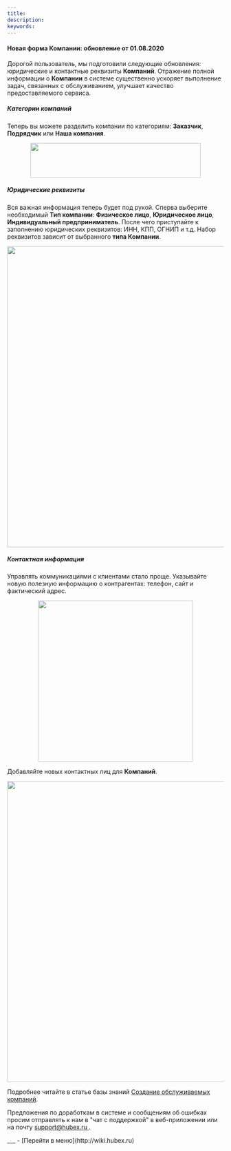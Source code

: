 ```yaml
---
title: 
description: 
keywords: 
---
```


#### Новая форма Компании: обновление от 01.08.2020
<html>
<meta charset="utf-8">

</html>
<body>
<p>Дорогой пользователь, мы подготовили следующие обновления: юридические и контактные реквизиты <strong>Компаний</strong>. Отражение полной информации о <strong>Компании</strong> в системе существенно ускоряет выполнение задач, связанных с обслуживанием, улучшает качество предоставляемого сервиса.</p>
<h5>Категории компаний</h5>
<p>Теперь вы можете разделить компании по категориям: <strong>Заказчик</strong>, <strong>Подрядчик</strong> или <strong>Наша компания</strong>.</p>
<p><span style="font-weight: @ArticleID00;"><img style="display: block; margin-left: auto; margin-right: auto;" src="https://content.screencast.com/users/echinaek.val/folders/Default/media/13212e51-aa59-48bf-a5bc-57b7d68b4b3e/LWR_Recording.png" alt="" width="396" height="81" /></span></p>

<h5>Юридические реквизиты</h5>
<p>Вся важная информация теперь будет под рукой. Сперва выберите необходимый <strong>Тип компании</strong>: <strong>Физическое лицо</strong>, <strong>Юридическое лицо</strong>, <strong>Индивидуальный предприниматель</strong>. После чего приступайте к заполнению юридических реквизитов: ИНН, КПП, ОГНИП и т.д. Набор реквизитов зависит от выбранного <strong>типа Компании</strong>.</p>
<p><span style="font-weight: @ArticleID00;"><img style="display: block; margin-left: auto; margin-right: auto;" src="https://recordit.co/9tQOisW62R.gif" alt="" width="700" height="auto" /></span></p>

<h5>Контактная информация</h5>
<p>Управлять коммуникациями с клиентами стало проще. Указывайте новую полезную информацию о контрагентах: телефон, сайт и фактический адрес.</p>
<p><span style="font-weight: @ArticleID00;"><img style="display: block; margin-left: auto; margin-right: auto;" src="https://content.screencast.com/users/echinaek.val/folders/Default/media/e7ae659e-7237-4291-9d08-64925c4a816d/LWR_Recording.png" alt="" width="360" height="375" /></span></p>
<p>Добавляйте новых контактных лиц для <strong>Компаний</strong>.</p>
<p><span style="font-weight: @ArticleID00;"><img style="display: block; margin-left: auto; margin-right: auto;" src="https://recordit.co/NW5cUlF3OP.gif" alt="" width="700" height="auto" /></span></p>

<p>Подробнее читайте в статье базы знаний <a href="https://wiki.hubex.ru/docs/FAQ/RU/user/CreatingCompany.html">Создание обслуживаемых компаний</a>.</p>

<p>Предложения по доработкам в системе и сообщениям об ошибках просим отправлять к нам в "чат с поддержкой" в веб-приложении или на почту <a href="mailto:support@hubex.ru" target="_blank" rel="noopener"> support@hubex.ru </a>.</p>

</body>
___
- [Перейти в меню](http://wiki.hubex.ru)
